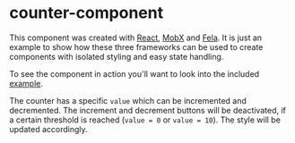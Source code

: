 # counter-component

This component was created with [React](https://github.com/facebook/react), [MobX](https://github.com/mobxjs/mobx) and [Fela](http://fela.js.org/). It is just an example to show how these three frameworks can be used to create components with isolated styling and easy state handling.

To see the component in action you'll want to look into the included [example](examples/usage).

The counter has a specific `value` which can be incremented and decremented. The increment and decrement buttons will be deactivated, if a certain threshold is reached (`value = 0` or `value = 10`). The style will be updated accordingly.
